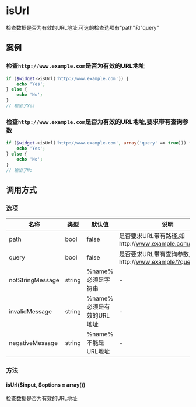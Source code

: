 isUrl
=====
检查数据是否为有效的URL地址,可选的检查选项有"path"和"query"

案例
----

### 检查`http://www.example.com`是否为有效的URL地址
```php
if ($widget->isUrl('http://www.example.com')) {
    echo 'Yes';
} else {
    echo 'No';
}
// 输出了Yes
```

### 检查`http://www.example.com`是否为有效的URL地址,要求带有查询参数
```php
if ($widget->isUrl('http://www.example.com', array('query' => true))) {
    echo 'Yes';
} else {
    echo 'No';
}
// 输出了No
```

调用方式
--------

### 选项

名称              | 类型    | 默认值                    | 说明
------------------|---------|---------------------------|------
path              | bool    | false                     | 是否要求URL带有路径,如http://www.example.com/path/part
query             | bool    | false                     | 是否要求URL带有查询参数,如http://www.example/?query=string
notStringMessage  | string  | %name%必须是字符串        | -
invalidMessage    | string  | %name%必须是有效的URL地址 | -
negativeMessage   | string  | %name%不能是URL地址       | -

### 方法

#### isUrl($input, $options = array())
检查数据是否为有效的URL地址